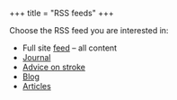 +++
title = "RSS feeds"
+++

Choose the RSS feed you are interested in:

- Full site [feed](/rss.xml) – all content
- [Journal](/journal/rss.xml)
- [Advice on stroke](/stroke/rss.xml)
- [Blog](/blog/rss.xml)
- [Articles](/articles/rss.xml)